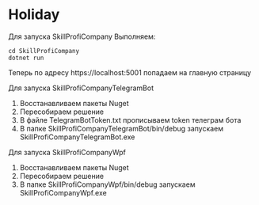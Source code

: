 # Holiday
Для запуска SkillProfiCompany
Выполняем:
```
cd SkillProfiCompany
dotnet run
```
Теперь по адресу https://localhost:5001 попадаем на главную страницу

Для запуска SkillProfiCompanyTelegramBot
1. Восстанавливаем пакеты Nuget
2. Пересобираем решение
3. В файле TelegramBotToken.txt прописываем token телеграм бота
4. В папке SkillProfiCompanyTelegramBot/bin/debug запускаем SkillProfiCompanyTelegramBot.exe

Для запуска SkillProfiCompanyWpf
1. Восстанавливаем пакеты Nuget
2. Пересобираем решение
3. В папке SkillProfiCompanyWpf/bin/debug запускаем SkillProfiCompanyWpf.exe
